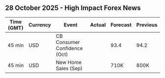 ## 28 October 2025 - High Impact Forex News

| Time (GMT) | Currency | Event | Actual | Forecast | Previous |
|------|----------|-------|--------|----------|----------|
| 45 min | USD | CB Consumer Confidence (Oct) |  | 93.4 | 94.2 |
| 45 min | USD | New Home Sales (Sep) |  | 710K | 800K |
